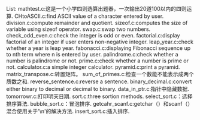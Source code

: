 List:
mathtest.c:这是一个小学四则选算出题器，一次输出20道100以内的四则运算.
CHtoASCII.c:find ASCII value of a character entered by user.
division.c:compute remainder and quotient.
sizeof.c:computes the size of variable using sizeof operator.
swap.c:swap two numbers.
check_odd_even.c:check the integer is odd or even.
factorial.c:display factorial of an integer if user enters non-negative integer.
leap_year.c:check whether a year is leap year.
fabonacci.c:displaying Fibonacci sequence up to nth term where n is entered by user.
palindrome.c:check whether a number is palindrome or not.
prime.c:check whether a number is prime or not.
calculator.c:a simple integer calculator.
pyramid.c:print a pyramid.
matrix_transpose.c:转置矩阵。
sum_of_primes.c:检查一个数能不能表示成两个质数之和.
reverse_sentence.c:reverse a sentence.
binary_decimal.c:convert either binary to decimal or decimal to binary.
data_in_ptr.c:指针中隐藏数据.
tomorrowr.c:打印明天日期.
sort.c:three sortion methods. 
select_sort.c：选择排序算法.
bubble_sort.c：冒泡排序.
getcahr_scanf.c:getchar（）和scanf（）混合使用关于'\n'的解决方法.
insert_sort.c:插入排序.
